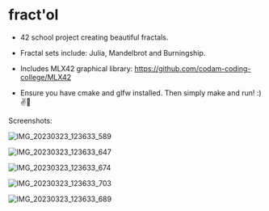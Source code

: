# fract'ol

 - 42 school project creating beautiful fractals.

 - Fractal sets include: Julia, Mandelbrot and Burningship.

 - Includes MLX42 graphical library: https://github.com/codam-coding-college/MLX42

 - Ensure you have cmake and glfw installed. Then simply make and run! :) ✌️💫

Screenshots:

![IMG_20230323_123633_589](https://user-images.githubusercontent.com/115113929/227193819-1356df58-66c4-4883-962b-2f6791724760.jpg)

![IMG_20230323_123633_647](https://user-images.githubusercontent.com/115113929/227193884-d1e57fe8-dcd9-4069-9b7c-a7eac75262ab.jpg)

![IMG_20230323_123633_674](https://user-images.githubusercontent.com/115113929/227193928-c93623c9-4d8f-452e-8fba-d749f791bfdd.jpg)

![IMG_20230323_123633_703](https://user-images.githubusercontent.com/115113929/227193957-5c31241c-e553-467d-b318-661ea4438e22.jpg)

![IMG_20230323_123633_689](https://user-images.githubusercontent.com/115113929/227193971-e160c5bf-d934-40b8-b0b5-89f9100445b6.jpg)
